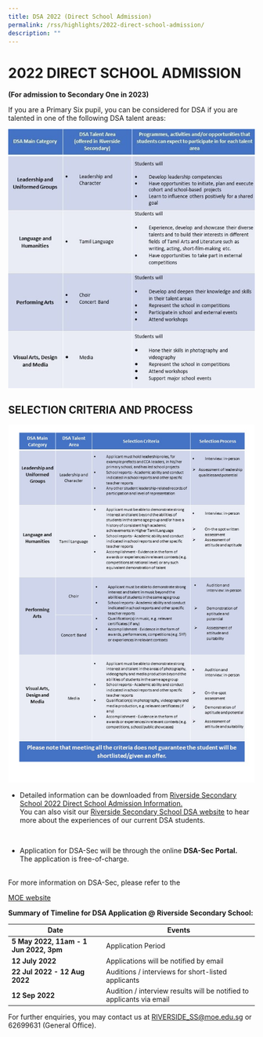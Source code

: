 ```yaml
---
title: DSA 2022 (Direct School Admission)
permalink: /rss/highlights/2022-direct-school-admission/
description: ""
---
```



# 2022 DIRECT SCHOOL ADMISSION

**(For admission to Secondary One in 2023)**

If you are a Primary Six pupil, you can be considered for DSA if you are talented in one of the following DSA talent areas:

![Direct School Admission Criteria](/images/Slide1.jpg)

## SELECTION CRITERIA AND PROCESS

![Direct School Admission SELECTION CRITERIA AND PROCESS](/images/Slide2.jpg)

* Detailed information can be downloaded from [Riverside Secondary School 2022 Direct School Admission Information.](/files/Riverside%20Secondary%20School%202022%20Direct%20School%20Admission%20Information%204%20May%202022.pdf)
<br> You can also visit our [Riverside Secondary School DSA website](https://sites.google.com/moe.edu.sg/rss-dsa/home) to hear more about the experiences of our current DSA students.
<br>

* Application for DSA-Sec will be through the online **DSA-Sec Portal.** 
<br>The application is free-of-charge.
<br>
For more information on DSA-Sec, please refer to the

[MOE website](https://www.moe.gov.sg/secondary/dsa)


**Summary of Timeline for DSA Application @ Riverside Secondary School:**



| Date | Events |
| -------- | -------- | 
| **5 May 2022, 11am - 1 Jun 2022, 3pm**     | Application Period     |
| **12 July 2022**   | Applications will be notified by email     |
| **22 Jul 2022 - 12 Aug 2022**     | Auditions / interviews for short-listed applicants     |
| **12 Sep 2022**     | Audition / interview results will be notified to applicants via email     |

For further enquiries, you may contact us at RIVERSIDE_SS@moe.edu.sg or 62699631 (General Office).